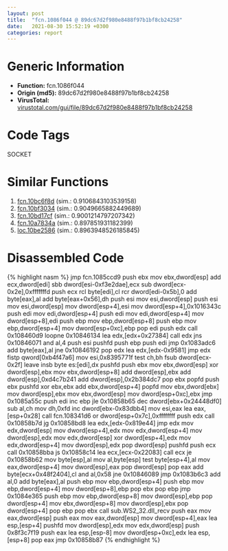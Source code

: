 ```yaml
---
layout: post
title:  "fcn.1086f044 @ 89dc67d2f980e8488f97b1bf8cb24258"
date:   2021-08-30 15:52:19 +0300
categories: report
---
```


# Generic Information
- **Function:** fcn.1086f044
- **Origin (md5):** 89dc67d2f980e8488f97b1bf8cb24258
- **VirusTotal:** [virustotal.com/gui/file/89dc67d2f980e8488f97b1bf8cb24258][virustotal_ref]

# Code Tags
<span class="tag" id="SOCKET">SOCKET</span>


# Similar Functions

1. [fcn.10bc6f8d][similar_1_ref] (sim.: 0.9106843103539158)
2. [fcn.10bf3034][similar_2_ref] (sim.: 0.9049665882449689)
3. [fcn.10bd17cf][similar_3_ref] (sim.: 0.9001214797207342)
4. [fcn.10a7834a][similar_4_ref] (sim.: 0.897851931182399)
5. [loc.10be2586][similar_5_ref] (sim.: 0.8963948526185845)


# Disassembled Code

{% highlight nasm %}
jmp fcn.1085ccd9
push ebx
mov ebx,dword[esp]
add ecx,dword[edi]
sbb dword[esi-0xf3e2dae],ecx
sub dword[ecx-0x2e],0xfffffffd
push ecx
rcl byte[edi],cl
rcr dword[edi-0x5b],0
add byte[eax],al
add byte[eax+0x56],dh
push esi
mov esi,dword[esp]
push esi
mov esi,dword[esp]
mov dword[esp+4],esi
mov dword[esp+4],0x1016343c
push edi
mov edi,dword[esp+4]
push edi
mov edi,dword[esp+4]
mov dword[esp+8],edi
push ebp
mov ebp,dword[esp+8]
push ebp
mov ebp,dword[esp+4]
mov dword[esp+0xc],ebp
pop edi
push edx
call 0x108460d9
loopne 0x10846134
lea edx,[edx+0x27384]
call edx
jns 0x10846071
and al,4
push esi
pushfd 
push ebp
push edi
jmp 0x1083adc6
add byte[eax],al
jne 0x10846192
pop edx
lea edx,[edx-0x9581]
jmp edx
fistp qword[0xb4f47a6]
mov esi,0x8395771f
test ch,bh
fsub dword[ecx-0x2f]
leave 
insb byte es:[edi],dx
pushfd 
push ebx
mov ebx,dword[esp]
xor dword[esp],ebx
mov ebx,dword[esp+8]
add dword[esp],ebx
add dword[esp],0xd4c7b241
add dword[esp],0x2b384dc7
pop ebx
popfd 
push ebx
pushfd 
xor ebx,ebx
add ebx,dword[esp+4]
popfd 
mov ebx,dword[ebx]
mov dword[esp],ebx
mov ebx,dword[esp]
mov dword[esp+0xc],ebx
jmp 0x1085a55c
push edi
inc ebp
jle 0x10858b65
dec dword[ebx+0x24448df0]
sub al,ch
mov dh,0xfd
inc dword[ebx-0x83dbb4]
mov esi,eax
lea eax,[esp+0x28]
call fcn.108341d6
or dword[esp+0x7c],0xffffffff
push edx
call 0x10858b7d
jg 0x10858bd8
lea edx,[edx-0x819e44]
jmp edx
mov edx,dword[esp]
mov dword[esp+4],edx
mov edx,dword[esp+4]
mov dword[esp],edx
mov edx,dword[esp]
xor dword[esp+4],edx
mov edx,dword[esp+4]
mov dword[esp],edx
pop dword[esp]
pushfd 
push ecx
call 0x10858bba
js 0x10858c14
lea ecx,[ecx-0x22083]
call ecx
je 0x10858b62
mov byte[esp],al
mov al,byte[esp]
test byte[esp+4],al
mov eax,dword[esp+4]
mov dword[esp],eax
pop dword[esp]
pop eax
add byte[ecx+0x48f2404],cl
and al,0x58
jne 0x10846089
jmp 0x1083b6c3
add al,0
add byte[eax],al
push ebp
mov ebp,dword[esp+4]
push ebp
mov ebp,dword[esp+4]
mov dword[esp+8],ebp
pop ebx
pop ebp
jmp 0x1084e365
push ebp
mov ebp,dword[esp+8]
mov dword[esp],ebp
pop dword[esp+4]
mov ebx,dword[esp+8]
mov dword[esp],ebx
pop dword[esp+4]
pop ebp
pop ebx
call sub.WS2_32.dll_recv
push eax
mov eax,dword[esp]
push eax
mov eax,dword[esp]
mov dword[esp+4],eax
lea esp,[esp+4]
pushfd 
mov dword[esp],edx
mov edx,dword[esp]
push 0x8f3c7f19
push eax
lea esp,[esp-8]
mov dword[esp+0xc],edx
lea esp,[esp+8]
pop eax
jmp 0x10858b87
{% endhighlight %}


[similar_1_ref]: /report/fcn.10bc6f8d@89dc67d2f980e8488f97b1bf8cb24258
[similar_2_ref]: /report/fcn.10bf3034@89dc67d2f980e8488f97b1bf8cb24258
[similar_3_ref]: /report/fcn.10bd17cf@89dc67d2f980e8488f97b1bf8cb24258
[similar_4_ref]: /report/fcn.10a7834a@89dc67d2f980e8488f97b1bf8cb24258
[similar_5_ref]: /report/loc.10be2586@89dc67d2f980e8488f97b1bf8cb24258
[virustotal_ref]: https://www.virustotal.com/gui/file/89dc67d2f980e8488f97b1bf8cb24258